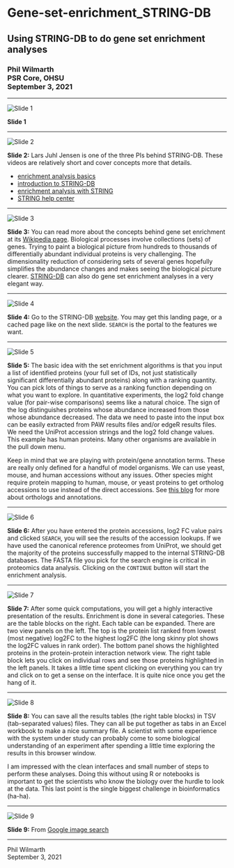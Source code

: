 # Gene-set-enrichment_STRING-DB

## Using STRING-DB to do gene set enrichment analyses

### Phil Wilmarth<br>PSR Core, OHSU<br>September 3, 2021

---

![Slide 1](images/Slide1.png)

**Slide 1**

---

![Slide 2](images/Slide2.png)

**Slide 2:** Lars Juhl Jensen is one of the three PIs behind STRING-DB. These videos are relatively short and cover concepts more that details.
- [enrichment analysis basics](https://www.youtube.com/watch?v=2NC1QOXmc5o)
- [introduction to STRING-DB](https://www.youtube.com/watch?v=o208DwyFbNk)
- [enrichment analysis with STRING](https://www.youtube.com/watch?v=jUTF9tbb-nQ)
- [STRING help center](https://www.string-db.org/cgi/help.pl)

---

![Slide 3](images/Slide3.png)

**Slide 3:** You can read more about the concepts behind gene set enrichment at its [Wikipedia page](https://en.wikipedia.org/wiki/Gene_set_enrichment_analysis). Biological processes involve collections (sets) of genes. Trying to paint a biological picture from hundreds to thousands of differentially abundant individual proteins is very challenging. The dimensionality reduction of considering sets of several genes hopefully simplifies the abundance changes and makes seeing the biological picture clearer. [STRING-DB](https://www.string-db.org) can also do gene set enrichment analyses in a very elegant way.

---

![Slide 4](images/Slide4.png)

**Slide 4:** Go to the STRING-DB [website](https://www.string-db.org). You may get this landing page, or a cached page like on the next slide. `SEARCH` is the portal to the features we want.

---

![Slide 5](images/Slide5.png)

**Slide 5:** The basic idea with the set enrichment algorithms is that you input a list of identified proteins (your full set of IDs, not just statistically significant differentially abundant proteins) along with a ranking quantity. You can pick lots of things to serve as a ranking function depending on what you want to explore. In quantitative experiments, the log2 fold change value (for pair-wise comparisons) seems like a natural choice. The sign of the log distinguishes proteins whose abundance increased from those whose abundance decreased. The data we need to paste into the input box can be easily extracted from PAW results files and/or edgeR results files. We need the UniProt accession strings and the log2 fold change values. This example has human proteins. Many other organisms are available in the pull down menu.

Keep in mind that we are playing with protein/gene annotation terms. These are really only defined for a handful of model organisms. We can use yeast, mouse, and human accessions without any issues. Other species might require protein mapping to human, mouse, or yeast proteins to get ortholog accessions to use instead of the direct accessions. See [this blog](https://pwilmart.github.io/blog/2019/10/14/orthologs-annotations) for more about orthologs and annotations.

---

![Slide 6](images/Slide6.png)

**Slide 6:** After you have entered the protein accessions, log2 FC value pairs and clicked `SEARCH`, you will see the results of the accession lookups. If we have used the canonical reference proteomes from UniProt, we should get the majority of the proteins successfully mapped to the internal STRING-DB databases. The FASTA file you pick for the search engine is critical in proteomics data analysis. Clicking on the `CONTINUE` button will start the enrichment analysis.

---

![Slide 7](images/Slide7.png)

**Slide 7:** After some quick computations, you will get a highly interactive presentation of the results. Enrichment is done in several categories. These are the table blocks on the right. Each table can be expanded. There are two view panels on the left. The top is the protein list ranked from lowest (most negative) log2FC to the highest log2FC (the long skinny plot shows the log2FC values in rank order). The bottom panel shows the highlighted proteins in the protein-protein interaction network view. The right table block lets you click on individual rows and see those proteins highlighted in the left panels. It takes a little time spent clicking on everything you can try and click on to get a sense on the interface. It is quite nice once you get the hang of it.

---

![Slide 8](images/Slide8.png)

**Slide 8:** You can save all the results tables (the right table blocks) in TSV (tab-separated values) files. They can all be put together as tabs in an Excel workbook to make a nice summary file. A scientist with some experience with the system under study can probably come to some biological understanding of an experiment after spending a little time exploring the results in this browser window.

I am impressed with the clean interfaces and small number of steps to perform these analyses. Doing this without using R or notebooks is important to get the scientists who know the biology over the hurdle to look at the data. This last point is the single biggest challenge in bioinformatics (ha-ha).

---

![Slide 9](images/Slide9.png)

**Slide 9:** From [Google image search](https://www.google.com/search?q=that%27s+all+folks+looney+tunes&tbm=isch&sxsrf=AOaemvIUQUH-X6uFjP8uUyVMr5hKOsSfpQ%3A1630706005418&source=hp&biw=1269&bih=1134&ei=VZkyYcWxFrKw0PEPqYe72Ac&oq=That%27s+all+folks&gs_lcp=CgNpbWcQARgCMggIABCABBCxAzIICAAQgAQQsQMyBQgAEIAEMgUIABCABDIFCAAQgAQyBQgAEIAEMgUIABCABDIFCAAQgAQyBQgAEIAEMgUIABCABDoICAAQsQMQgwE6CwgAEIAEELEDEIMBOgQIABADUM0LWO41YOVKaABwAHgAgAE-iAHvBpIBAjE2mAEAoAEBqgELZ3dzLXdpei1pbWc&sclient=img#imgrc=mHLnIac4qkRzLM)

---

Phil Wilmarth<br>September 3, 2021
